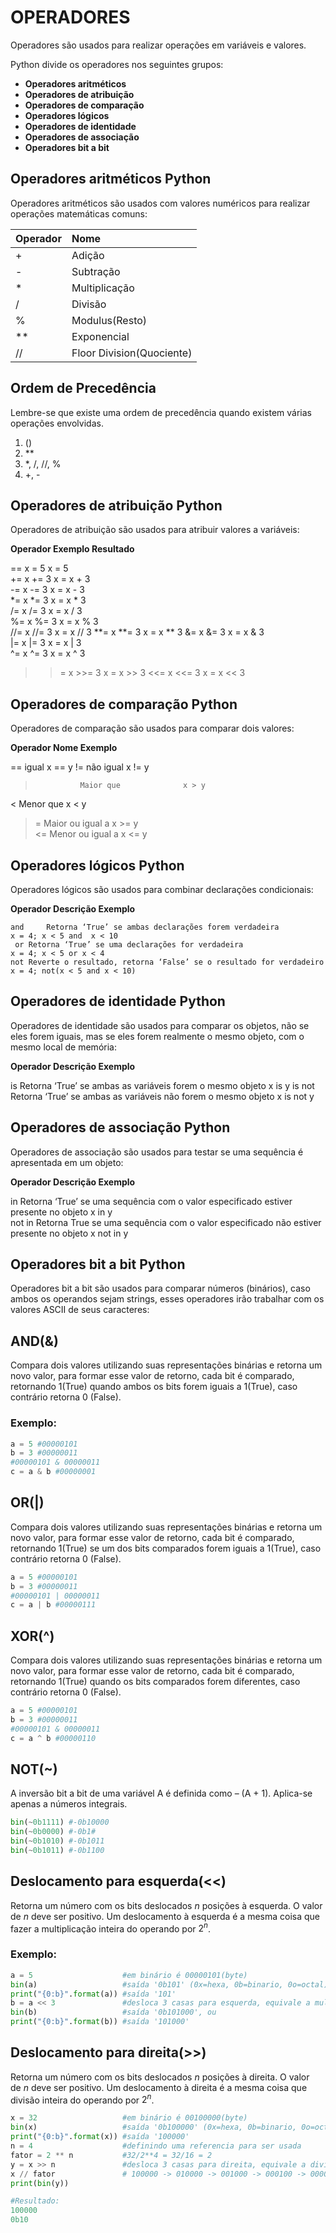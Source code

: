 # OPERADORES

Operadores são usados para realizar operações em variáveis e valores.

Python divide os operadores nos seguintes grupos:

- **Operadores aritméticos**
- **Operadores de atribuição**
- **Operadores de comparação**
- **Operadores lógicos**
- **Operadores de identidade**
- **Operadores de associação**
- **Operadores bit a bit**

## Operadores aritméticos Python

Operadores aritméticos são usados com valores numéricos para realizar operações matemáticas comuns:

Operador   | Nome |
:--------- | :------ |
   +       | Adição
   -       | Subtração
   *       | Multiplicação
   /       | Divisão
   %       | Modulus(Resto)
   **      | Exponencial
   //      | Floor Division(Quociente)

## Ordem de Precedência

Lembre-se que existe uma ordem de precedência quando existem várias operações envolvidas.

1. ()
2. **
3. *, /, //, %
4. +, -

## Operadores de atribuição Python

Operadores de atribuição são usados para atribuir valores a variáveis:

**Operador        Exemplo      Resultado**

  ==	        x = 5	        x = 5	
  +=	        x += 3	        x = x + 3	
  -=	        x -= 3	        x = x - 3	
  *=	        x *= 3	        x = x * 3	
  /=	        x /= 3	        x = x / 3	
  %=	        x %= 3	        x = x % 3	
  //=	        x //= 3	 x = x // 3	
  **=	        x **= 3	 x = x ** 3	
  &=	        x &= 3	        x = x & 3	
  |=	        x |= 3	        x = x | 3	
  ^=	        x ^= 3	        x = x ^ 3
  >>=	        x >>= 3	 x = x >> 3
  <<=	        x <<= 3	 x = x << 3

## Operadores de comparação Python

Operadores de comparação são usados para comparar dois valores:

**Operador             Nome   	             Exemplo**

  ==	            igual	             x == y	
  !=	            não igual	             x != y
   >               Maior que              x > y	
   <	            Menor que	             x < y	
  >=	            Maior ou igual a       x >= y	
  <=	            Menor ou igual a	      x <= y

## Operadores lógicos Python

Operadores lógicos são usados para combinar declarações condicionais:

  **Operador	        Descrição	                                                       Exemplo**

    and 	Retorna ‘True’ se ambas declarações forem verdadeira                 x = 4; x < 5 and  x < 10	
     or	Retorna ‘True’ se uma declarações for verdadeira                     x = 4; x < 5 or x < 4	
    not	Reverte o resultado, retorna ‘False’ se o resultado for verdadeiro   x = 4; not(x < 5 and x < 10)

## Operadores de identidade Python

Operadores de identidade são usados para comparar os objetos, não se eles forem iguais, mas se eles forem realmente o mesmo objeto, com o mesmo local de memória:

**Operador           Descrição                                                 Exemplo**

   is 	  Retorna ‘True’ se ambas as variáveis forem o mesmo objeto	     x is y	
is not	  Retorna ‘True’ se ambas as variáveis não forem o mesmo objeto        x is not y

## Operadores de associação Python

Operadores de associação são usados para testar se uma sequência é apresentada em um objeto:

**Operador                     Descrição                                                                 Exemplo**                                   

   in        Retorna ‘True’ se uma sequência com o valor especificado estiver presente no objeto       x in y	
not in       Retorna True se uma sequência com o valor especificado não estiver presente no objeto	x not in y

## Operadores bit a bit Python

Operadores bit a bit são usados para comparar números (binários), caso ambos os operandos sejam strings, esses operadores irão trabalhar com os valores ASCII de seus caracteres:

## AND(&)

Compara dois valores utilizando suas representações binárias e retorna um novo valor, para formar esse valor de retorno, cada bit é comparado, retornando 1(True) quando ambos os bits forem iguais a 1(True), caso contrário retorna 0 (False).

### **Exemplo:**

```python
a = 5 #00000101
b = 3 #00000011
#00000101 & 00000011
c = a & b #00000001
```

## OR(|)

Compara dois valores utilizando suas representações binárias e retorna um novo valor, para formar esse valor de retorno, cada bit é comparado, retornando 1(True) se um dos bits comparados forem iguais a 1(True), caso contrário retorna 0 (False).

```python
a = 5 #00000101
b = 3 #00000011
#00000101 | 00000011
c = a | b #00000111
```

## XOR(^)

Compara dois valores utilizando suas representações binárias e retorna um novo valor, para formar esse valor de retorno, cada bit é comparado, retornando 1(True) quando os bits comparados forem diferentes, caso contrário retorna 0 (False).

```python
a = 5 #00000101
b = 3 #00000011
#00000101 & 00000011
c = a ^ b #00000110
```

## NOT(~)

A inversão bit a bit de uma variável A é definida como – (A + 1). Aplica-se apenas a números integrais.

```python
bin(~0b1111) #-0b10000
bin(~0b0000) #-0b1#
bin(~0b1010) #-0b1011
bin(~0b1011) #-0b1100
```

## Deslocamento para esquerda(<<)

Retorna um número com os bits deslocados *n* posições à esquerda. O valor de *n* deve ser positivo. Um deslocamento à esquerda é a mesma coisa que fazer a multiplicação inteira do operando por $2^n$.

### **Exemplo:**

```python
a = 5                    #em binário é 00000101(byte)
bin(a)                   #saída '0b101' (0x=hexa, 0b=binario, 0o=octal)
print("{0:b}".format(a)) #saída '101'
b = a << 3               #desloca 3 casas para esquerda, equivale a multiplicar "a" por 2 três vezes
bin(b)                   #saída '0b101000', ou
print("{0:b}".format(b)) #saída '101000'
```

## Deslocamento para direita(>>)

Retorna um número com os bits deslocados *n* posições à direita. O valor de *n* deve ser positivo. Um deslocamento à direita é a mesma coisa que divisão inteira do operando por $2^n$.

```python
x = 32                   #em binário é 00100000(byte)
bin(x)                   #saída '0b100000' (0x=hexa, 0b=binario, 0o=octal)
print("{0:b}".format(x)) #saída '100000'
n = 4                    #definindo uma referencia para ser usada
fator = 2 ** n           #32/2**4 = 32/16 = 2
y = x >> n               #desloca 3 casas para direita, equivale a dividir "x" por 2 quatro vezes
x // fator               # 100000 -> 010000 -> 001000 -> 000100 -> 000010
print(bin(y))

#Resultado:
100000 
0b10
```
